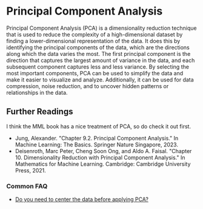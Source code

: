 # Principal Component Analysis

Principal Component Analysis (PCA) is a dimensionality reduction technique that is used to reduce the complexity of a high-dimensional dataset by finding a lower-dimensional representation of the data. It does this by identifying the principal components of the data, which are the directions along which the data varies the most. The first principal component is the direction that captures the largest amount of variance in the data, and each subsequent component captures less and less variance. By selecting the most important components, PCA can be used to simplify the data and make it easier to visualize and analyze. Additionally, it can be used for data compression, noise reduction, and to uncover hidden patterns or relationships in the data.

## Further Readings

I think the MML book has a nice treatment of PCA, so do check it out first.

- Jung, Alexander. "Chapter 9.2. Principal Component Analysis." In Machine Learning: The Basics. Springer Nature Singapore, 2023.
- Deisenroth, Marc Peter, Cheng Soon Ong, and Aldo A. Faisal. "Chapter 10. Dimensionality Reduction with Principal Component Analysis." In Mathematics for Machine Learning. Cambridge: Cambridge University Press, 2021.

### Common FAQ

- [Do you need to center the data before applying PCA?](https://stats.stackexchange.com/questions/189822/how-does-centering-make-a-difference-in-pca-for-svd-and-eigen-decomposition)